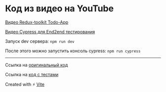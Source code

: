 # Код из видео на YouTube

[Видео Redux-toolkit Todo-App](https://www.youtube.com/watch?v=C0fBnil_Im4)

[Видео Cypress для End2end тестирования](https://www.youtube.com/watch?v=k7Z5_jJPOlU)

Запуск dev сервера: `npm run dev`

После этого можно запустить консоль cypress: `npm run cypress`

---

Ссылка на [оригинальный код](https://github.com/michey85/redux-toolkit-todo)

Ссылка на [код с тестами](https://github.com/michey85/redux-toolkit-todo/tree/cypress)

Created with ⚡ [Vite](https://vitejs.dev/)
